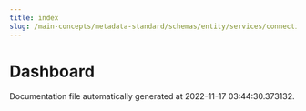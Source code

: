 ```yaml
---
title: index
slug: /main-concepts/metadata-standard/schemas/entity/services/connections/dashboard
---
```


# Dashboard

Documentation file automatically generated at 2022-11-17 03:44:30.373132.
